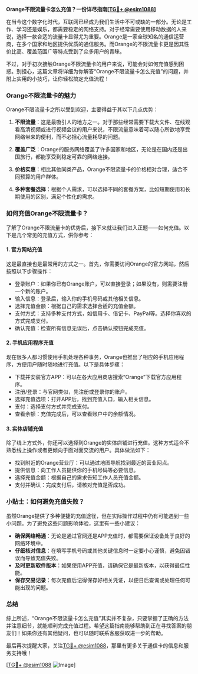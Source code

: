 **Orange不限流量卡怎么充值？一份详尽指南[[TG💪+ @esim1088](https://t.me/s/esim1088)]**

在当今这个数字化时代，互联网已经成为我们生活中不可或缺的一部分。无论是工作、学习还是娱乐，都需要稳定的网络支持。对于经常需要使用移动数据的人来说，选择一款合适的流量卡显得尤为重要。Orange是一家全球知名的通信运营商，在多个国家和地区提供优质的通信服务。而Orange的不限流量卡更是因其性价比高、覆盖范围广等特点受到了众多用户的青睐。

不过，对于初次接触Orange不限流量卡的用户来说，可能会对如何充值感到困惑。别担心，这篇文章将详细为你解答“Orange不限流量卡怎么充值”的问题，并附上实用的小技巧，让你轻松搞定充值流程！

### Orange不限流量卡的魅力

Orange不限流量卡之所以受到欢迎，主要得益于其以下几点优势：

1. **不限流量**：这是最吸引人的地方之一。对于那些经常需要下载大文件、在线观看高清视频或进行视频会议的用户来说，不限流量意味着可以随心所欲地享受网络带来的便利，而不必担心流量耗尽的问题。
   
2. **覆盖广泛**：Orange的服务网络覆盖了许多国家和地区，无论是在国内还是出国旅行，都能享受到稳定可靠的网络连接。

3. **价格实惠**：相比其他同类产品，Orange不限流量卡的价格相对合理，适合不同预算的用户群体。

4. **多种套餐选择**：根据个人需求，可以选择不同的套餐方案，比如短期使用和长期使用的区别，满足个性化的需求。

### 如何充值Orange不限流量卡？

了解了Orange不限流量卡的优势后，接下来就让我们进入正题——如何充值。以下是几个常见的充值方式，供你参考：

#### 1. 官方网站充值

这是最直接也是最常用的方式之一。首先，你需要访问Orange的官方网站，然后按照以下步骤操作：

- 登录账户：如果你已有Orange账户，可以直接登录；如果没有，则需要注册一个新的账户。
- 输入信息：登录后，输入你的手机号码或其他相关信息。
- 选择充值金额：根据自己的需求选择合适的充值金额。
- 支付方式：支持多种支付方式，如信用卡、借记卡、PayPal等。选择你喜欢的方式完成支付。
- 确认充值：检查所有信息无误后，点击确认按钮完成充值。

#### 2. 手机应用程序充值

现在很多人都习惯使用手机处理各种事务，Orange也推出了相应的手机应用程序，方便用户随时随地进行充值。以下是具体步骤：

- 下载并安装官方APP：可以在各大应用商店搜索“Orange”下载官方应用程序。
- 注册/登录：与官网类似，先注册或登录你的账户。
- 选择充值选项：打开APP后，找到充值入口，输入相关信息。
- 支付：选择支付方式并完成支付。
- 查看余额：充值完成后，可以查看账户中的余额情况。

#### 3. 实体店铺充值

除了线上方式外，你还可以选择到Orange的实体店铺进行充值。这种方式适合不熟悉线上操作或者更倾向于面对面交流的用户。具体做法如下：

- 找到附近的Orange营业厅：可以通过地图导航找到最近的营业网点。
- 提供信息：向工作人员提供你的手机号码等必要信息。
- 选择充值金额：根据自己的需求告知工作人员充值金额。
- 支付并确认：完成支付后，请核对充值是否成功。

### 小贴士：如何避免充值失败？

虽然Orange提供了多种便捷的充值途径，但在实际操作过程中仍有可能遇到一些小问题。为了避免这些问题影响体验，这里有一些小建议：

- **确保网络畅通**：无论是通过官网还是APP充值时，都需要保证设备处于良好的网络环境中。
- **仔细核对信息**：在填写手机号码或其他关键信息时一定要小心谨慎，避免因错误而导致充值失败。
- **及时更新软件版本**：如果使用APP充值，请确保它是最新版本，以获得最佳性能。
- **保存交易记录**：每次充值后记得保存好相关凭证，以便日后查询或处理任何可能出现的问题。

### 总结

综上所述，“Orange不限流量卡怎么充值”其实并不复杂，只要掌握了正确的方法并注意细节，就能顺利完成充值过程。希望这篇指南能够帮助到正在寻找答案的朋友们！如果你还有其他疑问，也可以随时联系客服获取进一步的帮助。

最后再次提醒大家，关注[TG💪+ @esim1088](https://t.me/s/esim1088)，那里有更多关于通信卡的信息和服务支持哦！

[[TG💪+ @esim1088](https://t.me/s/esim1088) ![Image](https://i.postimg.cc/4NQfJmqS/Snipaste-2025-05-13-00-14-12.png)]